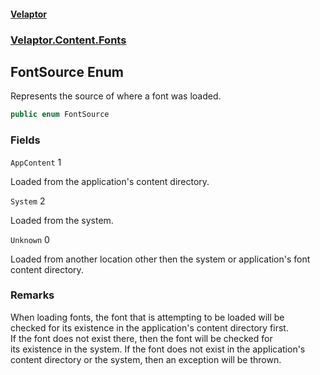 #### [Velaptor](index.md 'index')
### [Velaptor.Content.Fonts](Velaptor.Content.Fonts.md 'Velaptor.Content.Fonts')

## FontSource Enum

Represents the source of where a font was loaded.

```csharp
public enum FontSource
```
### Fields

<a name='Velaptor.Content.Fonts.FontSource.AppContent'></a>

`AppContent` 1

Loaded from the application's content directory.

<a name='Velaptor.Content.Fonts.FontSource.System'></a>

`System` 2

Loaded from the system.

<a name='Velaptor.Content.Fonts.FontSource.Unknown'></a>

`Unknown` 0

Loaded from another location other then the system or application's font content directory.

### Remarks
When loading fonts, the font that is attempting to be loaded will be  
checked for its existence in the application's content directory first.  
If the font does not exist there, then the font will be checked for  
its existence in the system.  If the font does not exist in the application's  
content directory or the system, then an exception will be thrown.
